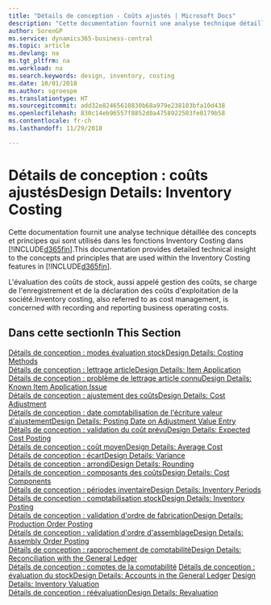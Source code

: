 ```yaml
---
title: "Détails de conception - Coûts ajustés | Microsoft Docs"
description: "Cette documentation fournit une analyse technique détaillée des concepts et principes qui sont utilisés dans les fonctions Inventory Costing dans Business Central."
author: SorenGP
ms.service: dynamics365-business-central
ms.topic: article
ms.devlang: na
ms.tgt_pltfrm: na
ms.workload: na
ms.search.keywords: design, inventory, costing
ms.date: 10/01/2018
ms.author: sgroespe
ms.translationtype: HT
ms.sourcegitcommit: add32e82465610830b68a979e238103bfa10d438
ms.openlocfilehash: 830c14eb96557f8852d0a4758922503fe0179b58
ms.contentlocale: fr-ch
ms.lasthandoff: 11/29/2018

---
```

# <a name="design-details-inventory-costing"></a><span data-ttu-id="a6f96-103">Détails de conception : coûts ajustés</span><span class="sxs-lookup"><span data-stu-id="a6f96-103">Design Details: Inventory Costing</span></span>
<span data-ttu-id="a6f96-104">Cette documentation fournit une analyse technique détaillée des concepts et principes qui sont utilisés dans les fonctions Inventory Costing dans [!INCLUDE[d365fin](includes/d365fin_md.md)].</span><span class="sxs-lookup"><span data-stu-id="a6f96-104">This documentation provides detailed technical insight to the concepts and principles that are used within the Inventory Costing features in [!INCLUDE[d365fin](includes/d365fin_md.md)].</span></span>  

<span data-ttu-id="a6f96-105">L'évaluation des coûts de stock, aussi appelé gestion des coûts, se charge de l'enregistrement et de la déclaration des coûts d'exploitation de la société.</span><span class="sxs-lookup"><span data-stu-id="a6f96-105">Inventory costing, also referred to as cost management, is concerned with recording and reporting business operating costs.</span></span>  

## <a name="in-this-section"></a><span data-ttu-id="a6f96-106">Dans cette section</span><span class="sxs-lookup"><span data-stu-id="a6f96-106">In This Section</span></span>  
[<span data-ttu-id="a6f96-107">Détails de conception : modes évaluation stock</span><span class="sxs-lookup"><span data-stu-id="a6f96-107">Design Details: Costing Methods</span></span>](design-details-costing-methods.md)  
[<span data-ttu-id="a6f96-108">Détails de conception : lettrage article</span><span class="sxs-lookup"><span data-stu-id="a6f96-108">Design Details: Item Application</span></span>](design-details-item-application.md)  
[<span data-ttu-id="a6f96-109">Détails de conception : problème de lettrage article connu</span><span class="sxs-lookup"><span data-stu-id="a6f96-109">Design Details: Known Item Application Issue</span></span>](design-details-inventory-zero-level-open-item-ledger-entries.md)  
[<span data-ttu-id="a6f96-110">Détails de conception : ajustement des coûts</span><span class="sxs-lookup"><span data-stu-id="a6f96-110">Design Details: Cost Adjustment</span></span>](design-details-cost-adjustment.md)  
[<span data-ttu-id="a6f96-111">Détails de conception : date comptabilisation de l'écriture valeur d'ajustement</span><span class="sxs-lookup"><span data-stu-id="a6f96-111">Design Details: Posting Date on Adjustment Value Entry</span></span>](design-details-inventory-adjustment-value-entry-posting-date.md)  
[<span data-ttu-id="a6f96-112">Détails de conception : validation du coût prévu</span><span class="sxs-lookup"><span data-stu-id="a6f96-112">Design Details: Expected Cost Posting</span></span>](design-details-expected-cost-posting.md)  
[<span data-ttu-id="a6f96-113">Détails de conception : coût moyen</span><span class="sxs-lookup"><span data-stu-id="a6f96-113">Design Details: Average Cost</span></span>](design-details-average-cost.md)  
[<span data-ttu-id="a6f96-114">Détails de conception : écart</span><span class="sxs-lookup"><span data-stu-id="a6f96-114">Design Details: Variance</span></span>](design-details-variance.md)  
[<span data-ttu-id="a6f96-115">Détails de conception : arrondi</span><span class="sxs-lookup"><span data-stu-id="a6f96-115">Design Details: Rounding</span></span>](design-details-rounding.md)  
[<span data-ttu-id="a6f96-116">Détails de conception : composants des coûts</span><span class="sxs-lookup"><span data-stu-id="a6f96-116">Design Details: Cost Components</span></span>](design-details-cost-components.md)  
[<span data-ttu-id="a6f96-117">Détails de conception : périodes inventaire</span><span class="sxs-lookup"><span data-stu-id="a6f96-117">Design Details: Inventory Periods</span></span>](design-details-inventory-periods.md)  
[<span data-ttu-id="a6f96-118">Détails de conception : comptabilisation stock</span><span class="sxs-lookup"><span data-stu-id="a6f96-118">Design Details: Inventory Posting</span></span>](design-details-inventory-posting.md)  
[<span data-ttu-id="a6f96-119">Détails de conception : validation d'ordre de fabrication</span><span class="sxs-lookup"><span data-stu-id="a6f96-119">Design Details: Production Order Posting</span></span>](design-details-production-order-posting.md)  
[<span data-ttu-id="a6f96-120">Détails de conception : validation d'ordre d'assemblage</span><span class="sxs-lookup"><span data-stu-id="a6f96-120">Design Details: Assembly Order Posting</span></span>](design-details-assembly-order-posting.md)  
[<span data-ttu-id="a6f96-121">Détails de conception : rapprochement de comptabilité</span><span class="sxs-lookup"><span data-stu-id="a6f96-121">Design Details: Reconciliation with the General Ledger</span></span>](design-details-reconciliation-with-the-general-ledger.md)  
<span data-ttu-id="a6f96-122">[Détails de conception : comptes de la comptabilité](design-details-accounts-in-the-general-ledger.md)
[Détails de conception : évaluation du stock](design-details-inventory-valuation.md)</span><span class="sxs-lookup"><span data-stu-id="a6f96-122">[Design Details: Accounts in the General Ledger](design-details-accounts-in-the-general-ledger.md)
[Design Details: Inventory Valuation](design-details-inventory-valuation.md)</span></span>  
[<span data-ttu-id="a6f96-123">Détails de conception : réévaluation</span><span class="sxs-lookup"><span data-stu-id="a6f96-123">Design Details: Revaluation</span></span>](design-details-revaluation.md)

